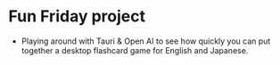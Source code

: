 # Fun Friday project

- Playing around with Tauri & Open AI to see how quickly you can put together a desktop flashcard game for English and Japanese.
